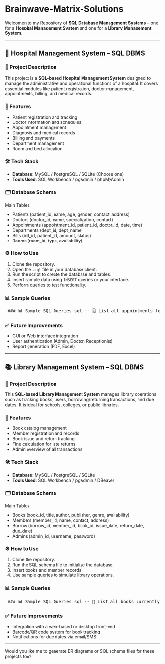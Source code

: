 # Brainwave-Matrix-Solutions

Welcomen to my Repository of **SQL Database Management Systems** – one for a **Hospital Management System** and one for a **Library Management System**.

---

## 🏥 Hospital Management System – SQL DBMS

### 📌 Project Description
This project is a **SQL-based Hospital Management System** designed to manage the administrative and operational functions of a hospital. It covers essential modules like patient registration, doctor management, appointments, billing, and medical records.

### 📁 Features
- Patient registration and tracking
- Doctor information and schedules
- Appointment management
- Diagnosis and medical records
- Billing and payments
- Department management
- Room and bed allocation

### 🛠️ Tech Stack
- **Database**: MySQL / PostgreSQL / SQLite (Choose one)
- **Tools Used**: SQL Workbench / pgAdmin / phpMyAdmin

### 🗂️ Database Schema
Main Tables:
- Patients (patient_id, name, age, gender, contact, address)
- Doctors (doctor_id, name, specialization, contact)
- Appointments (appointment_id, patient_id, doctor_id, date, time)
- Departments (dept_id, dept_name)
- Bills (bill_id, patient_id, amount, status)
- Rooms (room_id, type, availability)

### ⚙️ How to Use
1. Clone the repository.
2. Open the `.sql` file in your database client.
3. Run the script to create the database and tables.
4. Insert sample data using `INSERT` queries or your interface.
5. Perform queries to test functionality.

### 📊 Sample Queries
<pre lang="markdown"> ### 📊 Sample SQL Queries sql -- 🗓️ List all appointments for a specific doctor SELECT * FROM Appointments WHERE doctor_id = 101; -- 💳 Total bill amount for a specific patient SELECT patient_id, SUM(amount) AS Total_Bill FROM Bills WHERE patient_id = 1001 GROUP BY patient_id; -- 🛏️ List of available rooms SELECT * FROM Rooms WHERE availability = 'Yes'; -- 🧑‍⚕️ Number of appointments each doctor has SELECT d.name AS Doctor_Name, COUNT(a.appointment_id) AS Appointment_Count FROM Doctors d LEFT JOIN Appointments a ON d.doctor_id = a.doctor_id GROUP BY d.name;  </pre>


### ✅ Future Improvements
- GUI or Web interface integration
- User authentication (Admin, Doctor, Receptionist)
- Report generation (PDF, Excel)

---

## 📚 Library Management System – SQL DBMS

### 📌 Project Description
This **SQL-based Library Management System** manages library operations such as tracking books, users, borrowing/returning transactions, and due dates. It is ideal for schools, colleges, or public libraries.

### 📁 Features
- Book catalog management
- Member registration and records
- Book issue and return tracking
- Fine calculation for late returns
- Admin overview of all transactions

### 🛠️ Tech Stack
- **Database**: MySQL / PostgreSQL / SQLite
- **Tools Used**: SQL Workbench / pgAdmin / DBeaver

### 🗂️ Database Schema
Main Tables:
- Books (book_id, title, author, publisher, genre, availability)
- Members (member_id, name, contact, address)
- Borrow (borrow_id, member_id, book_id, issue_date, return_date, due_date)
- Admins (admin_id, username, password)

### ⚙️ How to Use
1. Clone the repository.
2. Run the SQL schema file to initialize the database.
3. Insert books and member records.
4. Use sample queries to simulate library operations.

### 📊 Sample Queries
<pre lang="markdown"> ### 📊 Sample SQL Queries sql -- 📘 List all books currently borrowed SELECT * FROM Books WHERE availability = 'No'; -- ⏰ Members with overdue books SELECT m.name AS Member_Name, b.title AS Book_Title, br.due_date AS Due_Date FROM Borrow br JOIN Members m ON br.member_id = m.member_id JOIN Books b ON br.book_id = b.book_id WHERE br.return_date IS NULL AND br.due_date < CURDATE(); </pre>


### ✅ Future Improvements
- Integration with a web-based or desktop front-end
- Barcode/QR code system for book tracking
- Notifications for due dates via email/SMS

---

Would you like me to generate ER diagrams or SQL schema files for these projects too?
